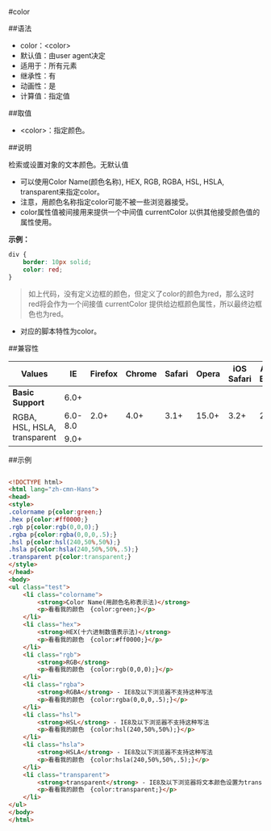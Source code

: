 #color

##语法

- color：&lt;color&gt;
- 默认值：由user agent决定
- 适用于：所有元素
- 继承性：有
- 动画性：是
- 计算值：指定值


##取值

- &lt;color&gt;：指定颜色。


##说明

检索或设置对象的文本颜色。无默认值

- 可以使用Color Name(颜色名称), HEX, RGB, RGBA, HSL, HSLA, transparent来指定color。
- 注意，用颜色名称指定color可能不被一些浏览器接受。
- color属性值被间接用来提供一个中间值 currentColor 以供其他接受颜色值的属性使用。


**示例：**

```css
div {
	border: 10px solid;
	color: red;
}
```

>如上代码，没有定义边框的颜色，但定义了color的颜色为red，那么这时red将会作为一个间接值 currentColor 提供给边框颜色属性，所以最终边框色也为red。

- 对应的脚本特性为color。


##兼容性


<table class="compatible">
<thead>
	<tr>
		<th>Values</th>
		<th>IE</th>
		<th>Firefox</th>
		<th>Chrome</th>
		<th>Safari</th>
		<th>Opera</th>
		<th>iOS Safari</th>
		<th>Android Browser</th>
		<th>Android Chrome</th>
	</tr>
</thead>
<tbody>
	<tr>
		<td><strong>Basic Support</strong></td>
		<td class="support">6.0+</td>
		<td class="support" rowspan="3">2.0+</td>
		<td class="support" rowspan="3">4.0+</td>
		<td class="support" rowspan="3">3.1+</td>
		<td class="support" rowspan="3">15.0+</td>
		<td class="support" rowspan="3">3.2+</td>
		<td class="support" rowspan="3">2.1+</td>
		<td class="support" rowspan="3">18.0+</td>
	</tr>
	<tr>
		<td rowspan="2">RGBA, HSL, HSLA,<br>transparent</td>
		<td class="unsupport">6.0-8.0</td>
	</tr>
	<tr>
		<td class="support">9.0+</td>
	</tr>
</tbody>
</table>




##示例

```html

<!DOCTYPE html>
<html lang="zh-cmn-Hans">
<head>
<style>
.colorname p{color:green;}
.hex p{color:#ff0000;}
.rgb p{color:rgb(0,0,0);}
.rgba p{color:rgba(0,0,0,.5);}
.hsl p{color:hsl(240,50%,50%);}
.hsla p{color:hsla(240,50%,50%,.5);}
.transparent p{color:transparent;}
</style>
</head>
<body>
<ul class="test">
	<li class="colorname">
		<strong>Color Name(用颜色名称表示法)</strong>
		<p>看看我的颜色　{color:green;}</p>
	</li>
	<li class="hex">
		<strong>HEX(十六进制数值表示法)</strong>
		<p>看看我的颜色　{color:#ff0000;}</p>
	</li>
	<li class="rgb">
		<strong>RGB</strong>
		<p>看看我的颜色　{color:rgb(0,0,0);}</p>
	</li>
	<li class="rgba">
		<strong>RGBA</strong> - IE8及以下浏览器不支持这种写法
		<p>看看我的颜色　{color:rgba(0,0,0,.5);}</p>
	</li>
	<li class="hsl">
		<strong>HSL</strong> - IE8及以下浏览器不支持这种写法
		<p>看看我的颜色　{color:hsl(240,50%,50%);}</p>
	</li>
	<li class="hsla">
		<strong>HSLA</strong> - IE8及以下浏览器不支持这种写法
		<p>看看我的颜色　{color:hsla(240,50%,50%,.5);}</p>
	</li>
	<li class="transparent">
		<strong>transparent</strong> - IE8及以下浏览器将文本颜色设置为transparent，文本将显示为黑色
		<p>看看我的颜色　{color:transparent;}</p>
	</li>
</ul>
</body>
</html>

```

